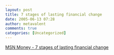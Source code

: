 ```yaml
---
layout: post
title: 7 stages of lasting financial change
date: 2005-06-13 07:28
author: metavalent
comments: true
categories: [Uncategorized]
---
```

<a href="http://moneycentral.msn.com/content/SavingandDebt/P111061.asp">MSN Money - 7 stages of lasting financial change</a>
